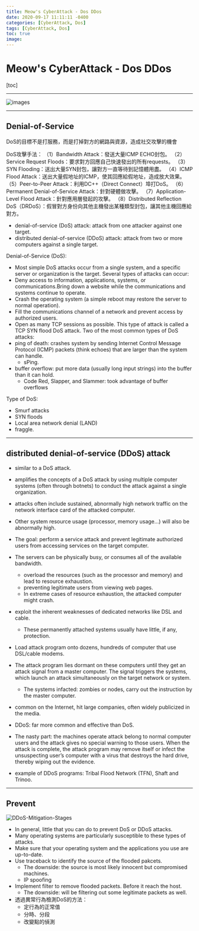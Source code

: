 ```yaml
---
title: Meow's CyberAttack - Dos DDos
date: 2020-09-17 11:11:11 -0400
categories: [CyberAttack, Dos]
tags: [CyberAttack, Dos]
toc: true
image:
---
```


# Meow's CyberAttack - Dos DDos

[toc]


---

![images](https://i.imgur.com/k7bvIZy.png)

---

## Denial-of-Service

DoS的目標不是打服務，而是打掉對方的網路與資源，造成社交攻擊的機會

DoS攻擊手法：
（1）Bandwidth Attack：發送大量ICMP ECHO封包。
（2）Service Request Floods：要求對方回應自己快速發出的所有requests。
（3）SYN Flooding：送出大量SYN封包，讓對方一直等待到記憶體用盡。
（4）ICMP Flood Attack：送出大量假地址的ICMP，使其回應給假地址，造成放大效果。
（5）Peer-to-Peer Attack：利用DC++（Direct Connect）埠打DoS。
（6）Permanent Denial-of-Service Attack：針對硬體做攻擊。
（7）Application-Level Flood Attack：針對應用層發起的攻擊。
（8）Distributed Reflection DoS（DRDoS）：假冒對方身份向其他主機發出某種類型封包，讓其他主機回應給對方。


- denial-of-service (DoS) attack: attack from one attacker against one target.
- distributed denial-of-service (DDoS) attack:  attack from two or more computers against a single target.

Denial-of-Service (DoS):
- Most simple DoS attacks occur from a single system, and a specific server or organization is the target.
Several types of attacks can occur:
- Deny access to information, applications, systems, or communications.Bring down a website while the communications and systems continue to operate.
- Crash the operating system (a simple reboot may restore the server to normal operation).
- Fill the communications channel of a network and prevent access by authorized users.
- Open as many TCP sessions as possible. This type of attack is called a TCP SYN flood DoS attack.
Two of the most common types of DoS attacks:
- ping of death: crashes system by sending Internet Control Message Protocol (ICMP) packets (think echoes) that are larger than the system can handle.
  - sPing.
- buffer overflow: put more data (usually long input strings) into the buffer than it can hold.
  - Code Red, Slapper, and Slammer: took advantage of buffer overflows

Type of DoS:
- Smurf attacks
- SYN floods
- Local area network denial (LAND)
- fraggle.

---

## distributed denial-of-service (DDoS) attack
- similar to a DoS attack.
- amplifies the concepts of a DoS attack by using multiple computer systems (often through botnets) to conduct the attack against a single organization.
- attacks often include sustained, abnormally high network traffic on the network interface card of the attacked computer.
- Other system resource usage (processor, memory usage…) will also be abnormally high.
- The goal: perform a service attack and prevent legitimate authorized users from accessing services on the target computer.
- The servers can be physically busy, or consumes all of the available bandwidth.
  - overload the resources (such as the processor and memory) and lead to resource exhaustion.
  - preventing legitimate users from viewing web pages.
  - In extreme cases of resource exhaustion, the attacked computer might crash.

- exploit the inherent weaknesses of dedicated networks like DSL and cable.
  - These permanently attached systems usually have little, if any, protection.
- Load attack program onto dozens, hundreds of computer that use DSL/cable modems.
- The attack program lies dormant on these computers until they get an attack signal from a master computer. The signal triggers the systems, which launch an attack simultaneously on the target network or system.
  - The systems infacted: zombies or nodes, carry out the instruction by the master computer.
- common on the Internet, hit large companies, often widely publicized in the media.
- DDoS: far more common and effective than DoS.
- The nasty part: the machines operate attack belong to normal computer users and the attack gives no special warning to those users. When the attack is complete, the attack program may remove itself or infect the unsuspecting user’s computer with a virus that destroys the hard drive, thereby wiping out the evidence.
- example of DDoS programs: Tribal Flood Network (TFN), Shaft and Trinoo.

---

## Prevent

![DDoS-Mitigation-Stages](https://i.imgur.com/I6SLQ4O.jpg)

- In general, little that you can do to prevent DoS or DDoS attacks.
- Many operating systems are particularly susceptible to these types of attacks.
- Make sure that your operating system and the applications you use are up-to-date.
- Use traceback to identify the source of the flooded pakcets.
  - The downside: the source is most likely innocent but compromised machines.
  - IP spoofing
- Implement filter to remove flooded packets. Before it reach the host.
  - The downside: will be filtering out some legitimate packets as well.
- 透過異常行為檢測DoS的方法：
  - 定行為的正常值
  - 分時、分段
  - 改變點的偵測
